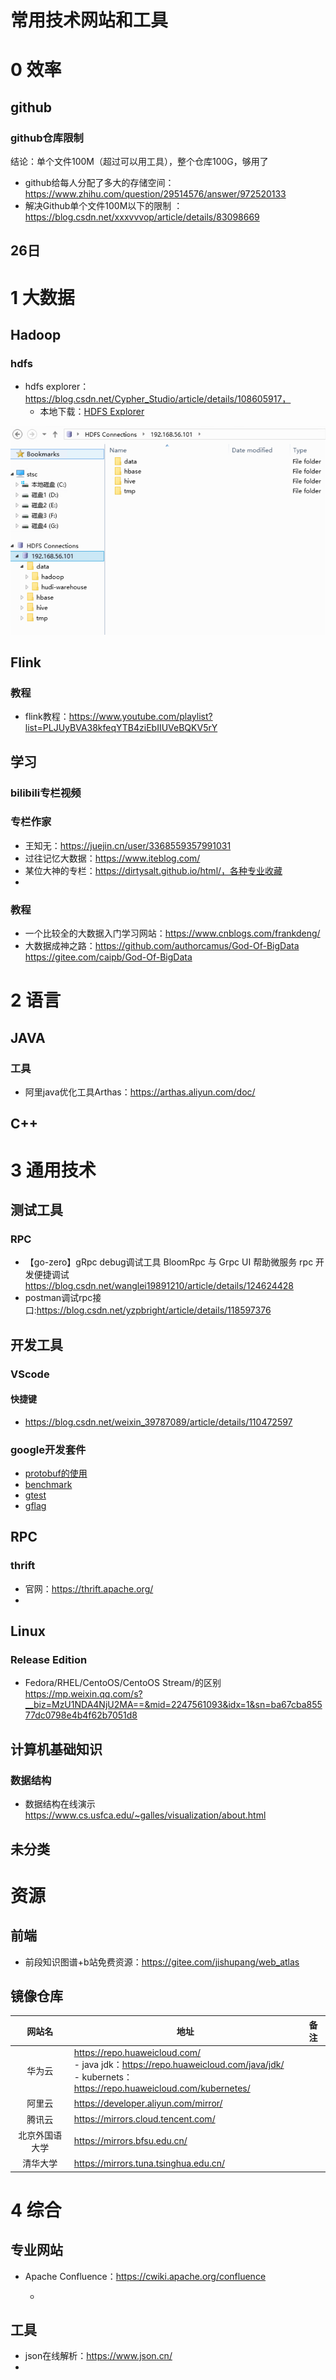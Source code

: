 

# 常用技术网站和工具

# 0 效率

## github

### github仓库限制

结论：单个文件100M（超过可以用工具），整个仓库100G，够用了

- github给每人分配了多大的存储空间：https://www.zhihu.com/question/29514576/answer/972520133
- 解决Github单个文件100M以下的限制 ：https://blog.csdn.net/xxxvvvop/article/details/83098669

## 26日

# 1 大数据

## Hadoop

### hdfs

- hdfs explorer：https://blog.csdn.net/Cypher_Studio/article/details/108605917，
  - 本地下载：[HDFS Explorer](/res/HDFS%20Explorer%20Installer.msi":ignore")

![1650081984071](images/1650081984071.png)

## Flink

### 教程

- flink教程：https://www.youtube.com/playlist?list=PLJUyBVA38kfeqYTB4ziEbIIUVeBQKV5rY

## 学习

### bilibili专栏视频

### 专栏作家

- 王知无：https://juejin.cn/user/3368559357991031
- 过往记忆大数据：https://www.iteblog.com/
- 某位大神的专栏：https://dirtysalt.github.io/html/，各种专业收藏
- 

### 教程

- 一个比较全的大数据入门学习网站：https://www.cnblogs.com/frankdeng/
- 大数据成神之路：https://github.com/authorcamus/God-Of-BigData https://gitee.com/caipb/God-Of-BigData



# 2 语言

## JAVA

### 工具

- 阿里java优化工具Arthas：https://arthas.aliyun.com/doc/

## C++



# 3 通用技术

## 测试工具

### RPC

- 【go-zero】gRpc debug调试工具 BloomRpc 与 Grpc UI 帮助微服务 rpc 开发便捷调试 https://blog.csdn.net/wanglei19891210/article/details/124624428
- postman调试rpc接口:https://blog.csdn.net/yzpbright/article/details/118597376

## 开发工具

### VScode

#### 快捷键

- https://blog.csdn.net/weixin_39787089/article/details/110472597

### google开发套件

-  [protobuf的使用](/language/util/protobuf.md)
- [benchmark](/language/util/google-benchmark.md)
- [gtest](/language/util/google-test.md)
- [gflag](/language/util/gflag.md)

## RPC

### thrift

- 官网：https://thrift.apache.org/
- 

## Linux

### Release Edition

- Fedora/RHEL/CentoOS/CentoOS Stream/的区别 https://mp.weixin.qq.com/s?__biz=MzU1NDA4NjU2MA==&mid=2247561093&idx=1&sn=ba67cba85577dc0798e4b4f62b7051d8

## 计算机基础知识

### 数据结构

- 数据结构在线演示 https://www.cs.usfca.edu/~galles/visualization/about.html

## 未分类

### 





# 资源

## 前端

- 前段知识图谱+b站免费资源：https://gitee.com/jishupang/web_atlas



## 镜像仓库



|     网站名     | 地址                                                         | 备注 |
| :------------: | ------------------------------------------------------------ | :--: |
|     华为云     | https://repo.huaweicloud.com/ <br> - java jdk：https://repo.huaweicloud.com/java/jdk/ <br>- kubernets：https://repo.huaweicloud.com/kubernetes/ |      |
|     阿里云     | https://developer.aliyun.com/mirror/                         |      |
|     腾讯云     | https://mirrors.cloud.tencent.com/                           |      |
| 北京外国语大学 | https://mirrors.bfsu.edu.cn/                                 |      |
|    清华大学    | https://mirrors.tuna.tsinghua.edu.cn/                        |      |



# 4 综合

## 专业网站

- Apache Confluence：https://cwiki.apache.org/confluence

  -

## 工具

- json在线解析：https://www.json.cn/
- 








